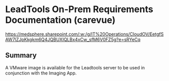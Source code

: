 # LeadTools On-Prem Requirements Documentation (carevue)
https://medsphere.sharepoint.com/:w:/g/IT%20Operations/CloudOV/EetgfSAW7lZJpKkgkm6Q4JQBUXIQLBx4xCw_sfM6V0FZ5g?e=sRYeCq

## Summary

A VMware image is available for the Leadtools server to be used in conjunction with the Imaging App. 
